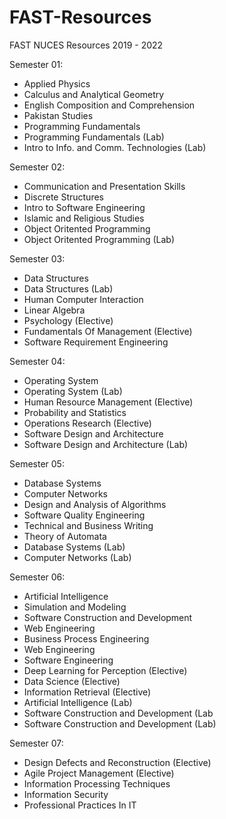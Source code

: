 # FAST-Resources
FAST NUCES Resources 2019 - 2022

Semester 01:
- Applied Physics
- Calculus and Analytical Geometry
- English Composition and Comprehension
- Pakistan Studies
- Programming Fundamentals
- Programming Fundamentals (Lab)
- Intro to Info. and Comm. Technologies (Lab)

Semester 02:
- Communication and Presentation Skills
- Discrete Structures
- Intro to Software Engineering
- Islamic and Religious Studies
- Object Oritented Programming
- Object Oritented Programming (Lab)

Semester 03:
- Data Structures
- Data Structures (Lab)
- Human Computer Interaction
- Linear Algebra
- Psychology (Elective)
- Fundamentals Of Management (Elective)
- Software Requirement Engineering

Semester 04:
- Operating System 
- Operating System (Lab)
- Human Resource Management (Elective)
- Probability and Statistics
- Operations Research (Elective)
- Software Design and Architecture
- Software Design and Architecture (Lab)


Semester 05:
- Database Systems
- Computer Networks
- Design and Analysis of Algorithms
- Software Quality Engineering 
- Technical and Business Writing
- Theory of Automata
- Database Systems (Lab)
- Computer Networks (Lab)

Semester 06:
- Artificial Intelligence
- Simulation and Modeling
- Software Construction and Development
- Web Engineering
- Business Process Engineering
- Web Engineering
- Software Engineering
- Deep Learning for Perception (Elective)
- Data Science (Elective)
- Information Retrieval (Elective)
- Artificial Intelligence (Lab)
- Software Construction and Development (Lab
- Software Construction and Development (Lab)

Semester 07:
- Design Defects and Reconstruction (Elective)
- Agile Project Management (Elective)
- Information Processing Techniques
- Information Security
- Professional Practices In IT
